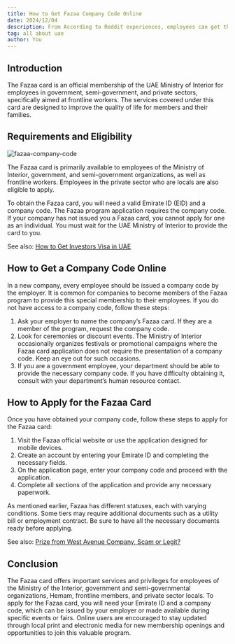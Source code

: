 ```yaml
---
title: How to Get Fazaa Company Code Online
date: 2024/12/04
description: From According to Reddit experiences, employees can get the Fazaa company code online through their employer or special events.
tag: all about uae
author: You
---
```


## Introduction

The Fazaa card is an official membership of the UAE Ministry of Interior for employees in government, semi-government, and private sectors, specifically aimed at frontline workers. The services covered under this card are designed to improve the quality of life for members and their families.

## Requirements and Eligibility

![fazaa-company-code](/images/fazaa-company-code.jpg)

The Fazaa card is primarily available to employees of the Ministry of Interior, government, and semi-government organizations, as well as frontline workers. Employees in the private sector who are locals are also eligible to apply. 

To obtain the Fazaa card, you will need a valid Emirate ID (EID) and a company code. The Fazaa program application requires the company code. If your company has not issued you a Fazaa card, you cannot apply for one as an individual. You must wait for the UAE Ministry of Interior to provide the card to you.

See also: [How to Get Investors Visa in UAE](https://uaedays.vercel.app/posts/uae-investors-visa)

## How to Get a Company Code Online

In a new company, every employee should be issued a company code by the employer. It is common for companies to become members of the Fazaa program to provide this special membership to their employees. If you do not have access to a company code, follow these steps:

1. Ask your employer to name the company’s Fazaa card. If they are a member of the program, request the company code.
2. Look for ceremonies or discount events. The Ministry of Interior occasionally organizes festivals or promotional campaigns where the Fazaa card application does not require the presentation of a company code. Keep an eye out for such occasions.
3. If you are a government employee, your department should be able to provide the necessary company code. If you have difficulty obtaining it, consult with your department’s human resource contact.

## How to Apply for the Fazaa Card

Once you have obtained your company code, follow these steps to apply for the Fazaa card:

1. Visit the Fazaa official website or use the application designed for mobile devices.
2. Create an account by entering your Emirate ID and completing the necessary fields.
3. On the application page, enter your company code and proceed with the application.
4. Complete all sections of the application and provide any necessary paperwork.

As mentioned earlier, Fazaa has different statuses, each with varying conditions. Some tiers may require additional documents such as a utility bill or employment contract. Be sure to have all the necessary documents ready before applying.

See also: [Prize from West Avenue Company, Scam or Legit?](https://uaedays.vercel.app/posts/west-avenue-scam)

## Conclusion

The Fazaa card offers important services and privileges for employees of the Ministry of the Interior, government and semi-governmental organizations, Hemam, frontline members, and private sector locals. To apply for the Fazaa card, you will need your Emirate ID and a company code, which can be issued by your employer or made available during specific events or fairs. Online users are encouraged to stay updated through local print and electronic media for new membership openings and opportunities to join this valuable program.
